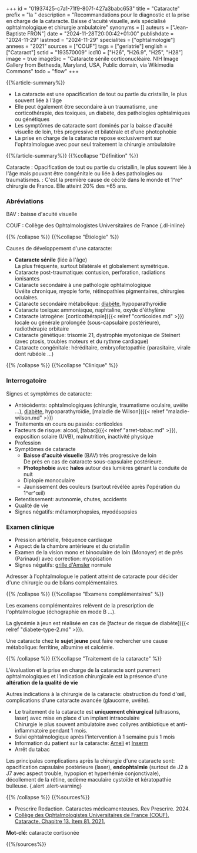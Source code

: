 +++
id = "01937425-c7a1-71f9-807f-427a3babc653"
title = "Cataracte"
prefix = "la "
description = "Recommandations pour le diagnostic et la prise en charge de la cataracte. Baisse d'acuité visuelle, avis spécialisé ophtalmologique et chirurgie ambulatoire"
synonyms = []
auteurs = ["Jean-Baptiste FRON"]
date = "2024-11-28T20:00:42+01:00"
publishdate = "2024-11-29"
lastmod = "2024-11-29"
specialites = ["ophtalmologie"]
annees = "2021"
sources = ["COUF"]
tags = ["geriatrie"]
english = ["Cataract"]
sctid = "193570009"
icd10 = ["H26", "H26.9", "H25", "H28"]
image = true
imageSrc = "Cataracte sénile corticonucléaire. NIH Image Gallery from Bethesda, Maryland, USA, Public domain, via Wikimedia Commons"
todo = "flow"
+++

{{%article-summary%}}

- La cataracte est une opacification de tout ou partie du cristallin, le plus souvent liée à l'âge
- Elle peut également être secondaire à un traumatisme, une corticothérapie, des toxiques, un diabète, des pathologies ophtalmiques ou génétiques
- Les symptômes de cataracte sont dominés par la baisse d'acuité visuelle de loin, très progressive et bilatérale et d'une photophobie
- La prise en charge de la cataracte repose exclusivement sur l'ophtalmologue avec pour seul traitement la chirurgie ambulatoire

{{%/article-summary%}}
{{%collapse "Définition" %}}

Cataracte
: Opacification de tout ou partie du cristallin, le plus souvent liée à l'âge mais pouvant être congénitale ou liée à des pathologies ou traumatismes.
: C'est la première cause de cécité dans le monde et 1^re^ chirurgie de France. Elle atteint 20% des +65 ans.

### Abréviations

BAV
: baisse d'acuité visuelle

COUF
: Collège des Ophtalmologistes Universitaires de France
{.dl-inline}

{{% /collapse %}}
{{%collapse "Étiologie" %}}

Causes de développement d'une cataracte:

- **Cataracte sénile** (liée à l'âge)  
  La plus fréquente, surtout bilatérale et globalement symétrique.
- Cataracte post-traumatique: contusion, perforation, radiations ionisantes
- Cataracte secondaire à une pathologie ophtalmologique  
  Uvéite chronique, myopie forte, rétinopathies pigmentaires, chirurgies oculaires.
- Cataracte secondaire métabolique: [diabète](/tags/diabete/), hypoparathyroïdie
- Cataracte toxique: ammoniaque, naphtaline, oxyde d'éthylène
- Cataracte iatrogène: [corticothérapie]({{< relref "corticoides.md" >}}) locale ou générale prolongée (sous-capsulaire postérieure), radiothérapie orbitaire
- Cataracte génétique: trisomie 21, dystrophie myotonique de Steinert (avec ptosis, troubles moteurs et du rythme cardiaque)
- Cataracte congénitale: héréditaire, embryofœtopathie (parasitaire, virale dont rubéole ...)

{{% /collapse %}}
{{%collapse "Clinique" %}}

### Interrogatoire

Signes et symptômes de cataracte:

- Antécédents: ophtalmologiques (chirurgie, traumatisme oculaire, uvéite ...), [diabète](/tags/diabete/), hypoparathyroïdie, [maladie de Wilson]({{< relref "maladie-wilson.md" >}})
- Traitements en cours ou passés: corticoïdes
- Facteurs de risque: alcool, [tabac]({{< relref "arret-tabac.md" >}}), exposition solaire (UVB), malnutrition, inactivité physique
- Profession
- Symptômes de cataracte
  - **Baisse d'acuité visuelle** (BAV) très progressive de loin  
    De près en cas de cataracte sous-capsulaire postérieure.
  - **Photophobie** avec **halos** autour des lumières gênant la conduite de nuit
  - Diplopie monoculaire
  - Jaunissement des couleurs (surtout révélée après l'opération du 1^er^œil)
- Retentissement: autonomie, chutes, accidents
- Qualité de vie
- Signes négatifs: métamorphopsies, myodésopsies

### Examen clinique

- Pression artérielle, fréquence cardiaque
- Aspect de la chambre antérieure et du cristallin
- Examen de la vision mono et binoculaire de loin (Monoyer) et de près (Parinaud) avec correction: myopisation
- Signes négatifs: [grille d'Amsler](https://www.has-sante.fr/upload/docs/application/pdf/2022-11/grille_damsler.pdf) normale

Adresser à l'ophtalmologue le patient atteint de cataracte pour décider d'une chirurgie ou de bilans complémentaires.

{{% /collapse %}}
{{%collapse "Examens complémentaires" %}}

Les examens complémentaires relèvent de la prescription de l'ophtalmologue (échographie en mode B ...).

La glycémie à jeun est réalisée en cas de [facteur de risque de diabète]({{< relref "diabete-type-2.md" >}}).

Une cataracte chez le **sujet jeune** peut faire rechercher une cause métabolique: ferritine, albumine et calcémie.

{{% /collapse %}}
{{%collapse "Traitement de la cataracte" %}}

L'évaluation et la prise en charge de la cataracte sont purement ophtalmologiques et l'indication chirurgicale est la présence d'une **altération de la qualité de vie**

Autres indications à la chirurgie de la cataracte: obstruction du fond d'œil, complications d'une cataracte avancée (glaucome, uvéite).

- Le traitement de la cataracte est **uniquement chirurgical** (ultrasons, laser) avec mise en place d'un implant intraoculaire  
  Chirurgie le plus souvent ambulatoire avec collyres antibiotique et anti-inflammatoire pendant 1 mois.
- Suivi ophtalmologique après l'intervention à 1 semaine puis 1 mois
- Information du patient sur la cataracte: [Ameli](https://www.ameli.fr/assure/sante/themes/cataracte) et [Inserm](https://www.inserm.fr/dossier/cataracte/)
- Arrêt du tabac

Les principales complications après la chirurgie d'une cataracte sont: opacification capsulaire postérieure (laser), **endophtalmie** (surtout de J2 à J7 avec aspect trouble, hypopion et hyperhémie conjonctivale), décollement de la rétine, œdème maculaire cystoïde et kératopathie bulleuse.
{.alert .alert-warning}

{{% /collapse %}}
{{%sources%}}

- Prescrire Redaction. Cataractes médicamenteuses. Rev Prescrire. 2024.
- [Collège des Ophtalmologistes Universitaires de France (COUF). Cataracte. Chapitre 13. Item 81. 2021.](http://couf.fr/espace-etudiants/2eme-cycle-dcem/)

**Mot-clé:** cataracte cortisonée

{{%/sources%}}
